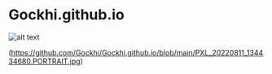 # Gockhi.github.io


 
![alt text](https://github.com/Gockhi/Gockhi.github.io/blob/main/IMG_1328.heif "Logo Title Text 1")

(https://github.com/Gockhi/Gockhi.github.io/blob/main/PXL_20220811_134434680.PORTRAIT.jpg)
